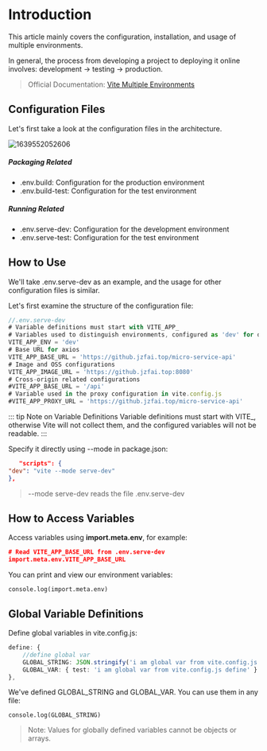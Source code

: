 # Introduction

This article mainly covers the configuration, installation, and usage of multiple environments.

In general, the process from developing a project to deploying it online involves: development -> testing -> production.

>Official Documentation: [Vite Multiple Environments](https://vitejs.cn/guide/env-and-mode.html#modes)

## Configuration Files

Let's first take a look at the configuration files in the architecture.

![1639552052606](https://github.jzfai.top/file/vap-assets/1639552052606.png)

##### Packaging Related

- .env.build: Configuration for the production environment
- .env.build-test: Configuration for the test environment

##### Running Related

- .env.serve-dev: Configuration for the development environment
- .env.serve-test: Configuration for the test environment

## How to Use

We'll take .env.serve-dev as an example, and the usage for other configuration files is similar.

Let's first examine the structure of the configuration file:

```javascript
//.env.serve-dev
# Variable definitions must start with VITE_APP_
# Variables used to distinguish environments, configured as 'dev' for development
VITE_APP_ENV = 'dev'
# Base URL for axios
VITE_APP_BASE_URL = 'https://github.jzfai.top/micro-service-api'
# Image and OSS configurations
VITE_APP_IMAGE_URL = 'https://github.jzfai.top:8080'
# Cross-origin related configurations
#VITE_APP_BASE_URL = '/api'
# Variable used in the proxy configuration in vite.config.js
#VITE_APP_PROXY_URL = 'https://github.jzfai.top/micro-service-api'
```

::: tip Note on Variable Definitions
Variable definitions must start with VITE_, otherwise Vite will not collect them, and the configured variables will not be readable.
:::

Specify it directly using --mode in package.json:

```json
   "scripts": {
"dev": "vite --mode serve-dev"
},
```

>--mode serve-dev reads the file .env.serve-dev

## How to Access Variables

Access variables using **import.meta.env**, for example:

```json
# Read VITE_APP_BASE_URL from .env.serve-dev
import.meta.env.VITE_APP_BASE_URL
```

You can print and view our environment variables:

```shell
console.log(import.meta.env)
```

## Global Variable Definitions

Define global variables in vite.config.js:

```typescript
define: {
    //define global var
    GLOBAL_STRING: JSON.stringify('i am global var from vite.config.js define'),
    GLOBAL_VAR: { test: 'i am global var from vite.config.js define' }
},
```

We've defined GLOBAL_STRING and GLOBAL_VAR. You can use them in any file:

```
console.log(GLOBAL_STRING)
```

>Note: Values for globally defined variables cannot be objects or arrays.

